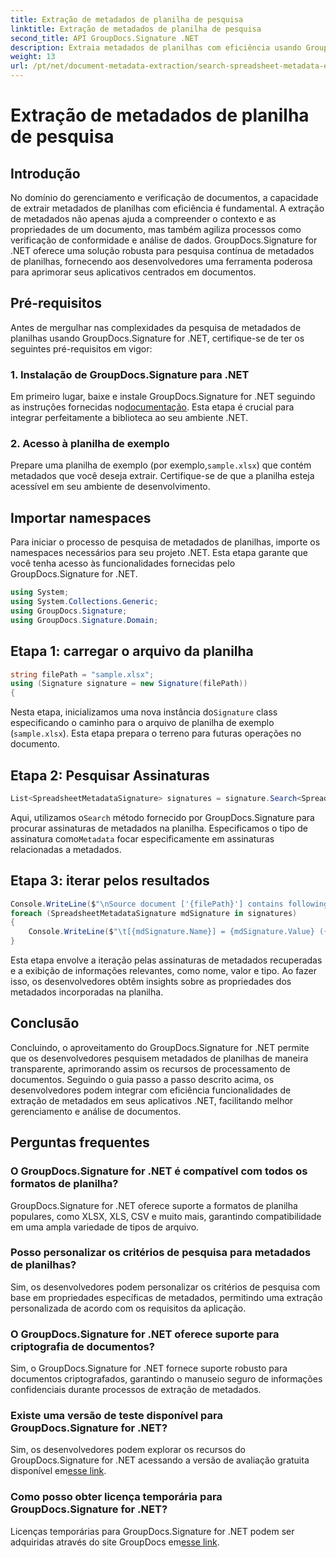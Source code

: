 ```yaml
---
title: Extração de metadados de planilha de pesquisa
linktitle: Extração de metadados de planilha de pesquisa
second_title: API GroupDocs.Signature .NET
description: Extraia metadados de planilhas com eficiência usando GroupDocs.Signature for .NET. Aprimore o gerenciamento e a análise de documentos sem esforço.
weight: 13
url: /pt/net/document-metadata-extraction/search-spreadsheet-metadata-extraction/
---
```


# Extração de metadados de planilha de pesquisa

## Introdução
No domínio do gerenciamento e verificação de documentos, a capacidade de extrair metadados de planilhas com eficiência é fundamental. A extração de metadados não apenas ajuda a compreender o contexto e as propriedades de um documento, mas também agiliza processos como verificação de conformidade e análise de dados. GroupDocs.Signature for .NET oferece uma solução robusta para pesquisa contínua de metadados de planilhas, fornecendo aos desenvolvedores uma ferramenta poderosa para aprimorar seus aplicativos centrados em documentos.
## Pré-requisitos
Antes de mergulhar nas complexidades da pesquisa de metadados de planilhas usando GroupDocs.Signature for .NET, certifique-se de ter os seguintes pré-requisitos em vigor:
### 1. Instalação de GroupDocs.Signature para .NET
 Em primeiro lugar, baixe e instale GroupDocs.Signature for .NET seguindo as instruções fornecidas no[documentação](https://tutorials.groupdocs.com/signature/net/). Esta etapa é crucial para integrar perfeitamente a biblioteca ao seu ambiente .NET.
### 2. Acesso à planilha de exemplo
Prepare uma planilha de exemplo (por exemplo,`sample.xlsx`) que contém metadados que você deseja extrair. Certifique-se de que a planilha esteja acessível em seu ambiente de desenvolvimento.

## Importar namespaces
Para iniciar o processo de pesquisa de metadados de planilhas, importe os namespaces necessários para seu projeto .NET. Esta etapa garante que você tenha acesso às funcionalidades fornecidas pelo GroupDocs.Signature for .NET.

```csharp
using System;
using System.Collections.Generic;
using GroupDocs.Signature;
using GroupDocs.Signature.Domain;
```
## Etapa 1: carregar o arquivo da planilha
```csharp
string filePath = "sample.xlsx";
using (Signature signature = new Signature(filePath))
{
```
 Nesta etapa, inicializamos uma nova instância do`Signature` class especificando o caminho para o arquivo de planilha de exemplo (`sample.xlsx`). Esta etapa prepara o terreno para futuras operações no documento.
## Etapa 2: Pesquisar Assinaturas
```csharp
List<SpreadsheetMetadataSignature> signatures = signature.Search<SpreadsheetMetadataSignature>(SignatureType.Metadata);
```
 Aqui, utilizamos o`Search` método fornecido por GroupDocs.Signature para procurar assinaturas de metadados na planilha. Especificamos o tipo de assinatura como`Metadata` focar especificamente em assinaturas relacionadas a metadados.
## Etapa 3: iterar pelos resultados
```csharp
Console.WriteLine($"\nSource document ['{filePath}'] contains following signatures.");
foreach (SpreadsheetMetadataSignature mdSignature in signatures)
{
    Console.WriteLine($"\t[{mdSignature.Name}] = {mdSignature.Value} ({mdSignature.Type})");
}
```
Esta etapa envolve a iteração pelas assinaturas de metadados recuperadas e a exibição de informações relevantes, como nome, valor e tipo. Ao fazer isso, os desenvolvedores obtêm insights sobre as propriedades dos metadados incorporadas na planilha.

## Conclusão
Concluindo, o aproveitamento do GroupDocs.Signature for .NET permite que os desenvolvedores pesquisem metadados de planilhas de maneira transparente, aprimorando assim os recursos de processamento de documentos. Seguindo o guia passo a passo descrito acima, os desenvolvedores podem integrar com eficiência funcionalidades de extração de metadados em seus aplicativos .NET, facilitando melhor gerenciamento e análise de documentos.
## Perguntas frequentes
### O GroupDocs.Signature for .NET é compatível com todos os formatos de planilha?
GroupDocs.Signature for .NET oferece suporte a formatos de planilha populares, como XLSX, XLS, CSV e muito mais, garantindo compatibilidade em uma ampla variedade de tipos de arquivo.
### Posso personalizar os critérios de pesquisa para metadados de planilhas?
Sim, os desenvolvedores podem personalizar os critérios de pesquisa com base em propriedades específicas de metadados, permitindo uma extração personalizada de acordo com os requisitos da aplicação.
### O GroupDocs.Signature for .NET oferece suporte para criptografia de documentos?
Sim, o GroupDocs.Signature for .NET fornece suporte robusto para documentos criptografados, garantindo o manuseio seguro de informações confidenciais durante processos de extração de metadados.
### Existe uma versão de teste disponível para GroupDocs.Signature for .NET?
 Sim, os desenvolvedores podem explorar os recursos do GroupDocs.Signature for .NET acessando a versão de avaliação gratuita disponível em[esse link](https://releases.groupdocs.com/).
### Como posso obter licença temporária para GroupDocs.Signature for .NET?
 Licenças temporárias para GroupDocs.Signature for .NET podem ser adquiridas através do site GroupDocs em[esse link](https://purchase.groupdocs.com/temporary-license/).